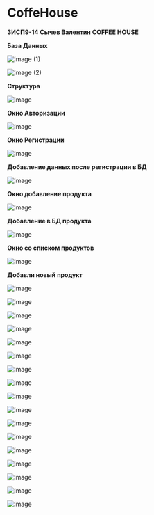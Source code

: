 # CoffeHouse

<b>3ИСП9-14 Сычев Валентин COFFEE HOUSE</b>

<b> База Данных </b>


![image (1)](https://user-images.githubusercontent.com/116540788/220069111-68aa3be8-ee23-47eb-b6f0-fc54567519d5.png)


![image (2)](https://user-images.githubusercontent.com/116540788/220069149-909f62c2-34ef-49b5-bf73-e4b5a5ac2a14.png)

<b>Структура</b>


![image](https://user-images.githubusercontent.com/116540788/220069699-9dc65d8d-0c63-4b78-8f09-8489e0fbee34.png)


<b>Окно Авторизации</b>


![image](https://user-images.githubusercontent.com/116540788/231801336-d03f5e00-78b4-46bc-97c1-5952d0cff79e.png)


<b>Окно Регистрации</b>


![image](https://user-images.githubusercontent.com/116540788/231801808-fd9f25f7-3d16-45ac-947a-be6608f638d8.png)


<b>Добавление данных после регистрации в БД</b>


![image](https://user-images.githubusercontent.com/116540788/220070570-53e1c74b-cb2b-443d-8f97-b38b8aed5d61.png)


<b>Окно добавление продукта</b>


![image](https://user-images.githubusercontent.com/116540788/220070737-85cdfdb0-3e8e-4a66-990c-c1e4795d075c.png)


<b>Добавление в БД продукта</b>


![image](https://user-images.githubusercontent.com/116540788/220071018-2f25383d-903c-461e-b48d-659dc948fa5d.png)


<b>Окно со списком продуктов</b>


![image](https://user-images.githubusercontent.com/116540788/231802930-4518966d-0d19-4142-8fae-a7352fdd8553.png)


<b>Добавли новый продукт</b>


![image](https://user-images.githubusercontent.com/116540788/220127224-8e626c5e-ff10-4aa3-877f-11c4180e2b47.png)



![image](https://user-images.githubusercontent.com/116540788/231802504-4f671430-b802-4ede-aa6f-c1a1faff36f4.png)



![image](https://user-images.githubusercontent.com/116540788/231233543-25bbfb37-854f-4db9-92b0-7f64128d16de.png)



![image](https://user-images.githubusercontent.com/116540788/231233687-7c82ad8f-e109-4fbd-b5d3-cb097365d7e2.png)



![image](https://user-images.githubusercontent.com/116540788/231233785-25915ef3-316a-4974-afc4-086c7da5e4b0.png)


![image](https://user-images.githubusercontent.com/116540788/231751251-22ee8146-9b1b-49fe-95a7-a5ade5b9a1b8.png)


![image](https://user-images.githubusercontent.com/116540788/231751329-f12ff064-489a-4707-aa00-5c4b0bd12523.png)


![image](https://user-images.githubusercontent.com/116540788/231801003-cb924472-7c3e-42de-aea1-c2009ed70ad5.png)


![image](https://user-images.githubusercontent.com/116540788/231801463-3d7f504a-3994-4bf2-ab3b-2d63669c0735.png)


![image](https://user-images.githubusercontent.com/116540788/231803394-a33b0f62-b3ed-4bda-b10b-44363a664240.png)


![image](https://user-images.githubusercontent.com/116540788/233853868-bde9cd9a-90e3-4a67-b360-6483d50ead27.png)


![image](https://user-images.githubusercontent.com/116540788/233854289-6182c93c-2479-48ff-88e6-b7a8ad74ec23.png)


![image](https://user-images.githubusercontent.com/116540788/233854270-783c2355-aff1-464e-98c7-65ef535a8a67.png)


![image](https://user-images.githubusercontent.com/116540788/234337846-8fe34156-3b46-4989-ac69-f95411181294.png)


![image](https://user-images.githubusercontent.com/116540788/234338349-8217f913-27ad-4f05-9c38-f2837e75edf7.png)


![image](https://user-images.githubusercontent.com/116540788/234782000-2c177536-53bb-499e-aa14-c616cc332ad0.png)


![image](https://user-images.githubusercontent.com/116540788/234786616-4a9c741d-1be4-46f7-92b7-8ee8acf724bc.png)

